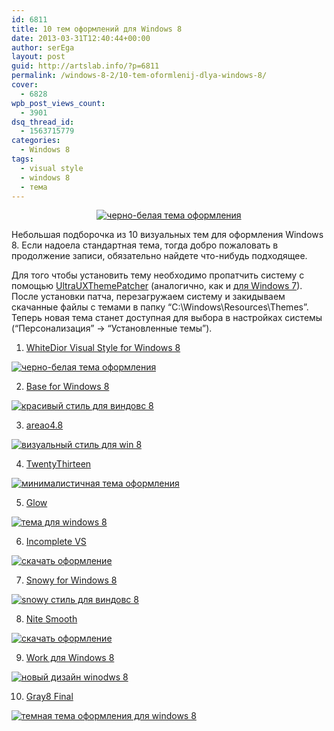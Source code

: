 ```yaml
---
id: 6811
title: 10 тем оформлений для Windows 8
date: 2013-03-31T12:40:44+00:00
author: serEga
layout: post
guid: http://artslab.info/?p=6811
permalink: /windows-8-2/10-tem-oformlenij-dlya-windows-8/
cover:
  - 6828
wpb_post_views_count:
  - 3901
dsq_thread_id:
  - 1563715779
categories:
  - Windows 8
tags:
  - visual style
  - windows 8
  - тема
---
```

<center>
  <a href="http://googledrive.com/host/0B9lHVSSSdxdxd0hjdUdmRzY3Tjg/whitedior_win8_thema.jpg"><img src="http://googledrive.com/host/0B9lHVSSSdxdxd0hjdUdmRzY3Tjg/whitedior_win8_thema-270x300.jpg" alt="черно-белая тема оформления" class="aligncenter size-medium wp-image-6821" srcset="http://googledrive.com/host/0B9lHVSSSdxdxd0hjdUdmRzY3Tjg/whitedior_win8_thema-270x300.jpg 270w, http://googledrive.com/host/0B9lHVSSSdxdxd0hjdUdmRzY3Tjg/whitedior_win8_thema-922x1024.jpg 922w" sizes="(max-width: 270px) 100vw, 270px" /></a>
</center>

Небольшая подборочка из 10 визуальных тем для оформления Windows 8. Если надоела стандартная тема, тогда добро пожаловать в продолжение записи, обязательно найдете что-нибудь подходящее.

<!--more-->

Для того чтобы установить тему необходимо пропатчить систему с помощью [UltraUXThemePatcher](http://www.syssel.net/hoefs/software_uxtheme.php?lang=en) (аналогично, как и [для Windows 7](http://artslab.info/ustanovka_tem_windows7/)). После установки патча, перезагружаем систему и закидываем скачанные файлы с темами в папку &#8220;C:\Windows\Resources\Themes&#8221;. Теперь новая тема станет доступная для выбора в настройках системы (&#8220;Персонализация&#8221; -> &#8220;Установленные темы&#8221;).

<!--more-->



1. [WhiteDior Visual Style for Windows 8](http://ridkurn.deviantart.com/art/WhiteDior-Visual-Style-for-Windows-8-361644703)

[<img src="http://googledrive.com/host/0B9lHVSSSdxdxd0hjdUdmRzY3Tjg/whitedior_win8_thema-270x300.jpg" alt="черно-белая тема оформления" class="aligncenter size-medium wp-image-6821" srcset="http://googledrive.com/host/0B9lHVSSSdxdxd0hjdUdmRzY3Tjg/whitedior_win8_thema-270x300.jpg 270w, http://googledrive.com/host/0B9lHVSSSdxdxd0hjdUdmRzY3Tjg/whitedior_win8_thema-922x1024.jpg 922w" sizes="(max-width: 270px) 100vw, 270px" />](http://googledrive.com/host/0B9lHVSSSdxdxd0hjdUdmRzY3Tjg/whitedior_win8_thema.jpg)

2. [Base for Windows 8](http://link6155.deviantart.com/art/Base-for-Windows-8-358462823)

[<img src="http://googledrive.com/host/0B9lHVSSSdxdxd0hjdUdmRzY3Tjg/base_tema_dlya_win8-249x300.png" alt="красивый стиль для виндовс 8" class="aligncenter size-medium wp-image-6813" srcset="http://googledrive.com/host/0B9lHVSSSdxdxd0hjdUdmRzY3Tjg/base_tema_dlya_win8-249x300.png 249w, http://googledrive.com/host/0B9lHVSSSdxdxd0hjdUdmRzY3Tjg/base_tema_dlya_win8-851x1024.png 851w, http://googledrive.com/host/0B9lHVSSSdxdxd0hjdUdmRzY3Tjg/base_tema_dlya_win8.png 956w" sizes="(max-width: 249px) 100vw, 249px" />](http://googledrive.com/host/0B9lHVSSSdxdxd0hjdUdmRzY3Tjg/base_tema_dlya_win8.png)

3. [areao4.8](http://neiio.deviantart.com/art/areao4-8-339041326)

[<img src="http://googledrive.com/host/0B9lHVSSSdxdxd0hjdUdmRzY3Tjg/areao_tema_windows-300x213.png" alt="визуальный стиль для win 8" class="aligncenter size-medium wp-image-6812" srcset="http://googledrive.com/host/0B9lHVSSSdxdxd0hjdUdmRzY3Tjg/areao_tema_windows-300x213.png 300w, http://googledrive.com/host/0B9lHVSSSdxdxd0hjdUdmRzY3Tjg/areao_tema_windows-1024x728.png 1024w, http://googledrive.com/host/0B9lHVSSSdxdxd0hjdUdmRzY3Tjg/areao_tema_windows.png 1143w" sizes="(max-width: 300px) 100vw, 300px" />](http://googledrive.com/host/0B9lHVSSSdxdxd0hjdUdmRzY3Tjg/areao_tema_windows.png)

4. [TwentyThirteen](http://sand-and-mercury.deviantart.com/art/TwentyThirteen-for-Windows-8-1-03-329736394)

[<img src="http://googledrive.com/host/0B9lHVSSSdxdxd0hjdUdmRzY3Tjg/twentythirteen_for_windows_8-300x180.jpg" alt="минималистичная тема оформления" class="aligncenter size-medium wp-image-6820" srcset="http://googledrive.com/host/0B9lHVSSSdxdxd0hjdUdmRzY3Tjg/twentythirteen_for_windows_8-300x180.jpg 300w, http://googledrive.com/host/0B9lHVSSSdxdxd0hjdUdmRzY3Tjg/twentythirteen_for_windows_8-1024x614.jpg 1024w, http://googledrive.com/host/0B9lHVSSSdxdxd0hjdUdmRzY3Tjg/twentythirteen_for_windows_8.jpg 1280w" sizes="(max-width: 300px) 100vw, 300px" />](http://googledrive.com/host/0B9lHVSSSdxdxd0hjdUdmRzY3Tjg/twentythirteen_for_windows_8.jpg)

5. [Glow](http://seahorsepip.deviantart.com/art/Glow-326987269)

[<img src="http://googledrive.com/host/0B9lHVSSSdxdxd0hjdUdmRzY3Tjg/glow_windows8_tema-300x188.png" alt="тема для windows 8" class="aligncenter size-medium wp-image-6814" srcset="http://googledrive.com/host/0B9lHVSSSdxdxd0hjdUdmRzY3Tjg/glow_windows8_tema-300x188.png 300w, http://googledrive.com/host/0B9lHVSSSdxdxd0hjdUdmRzY3Tjg/glow_windows8_tema.png 811w" sizes="(max-width: 300px) 100vw, 300px" />](http://googledrive.com/host/0B9lHVSSSdxdxd0hjdUdmRzY3Tjg/glow_windows8_tema.png)

6. [Incomplete VS](http://sinopt.deviantart.com/art/Incomplete-VS-for-windows-8-RTM-326950280)

[<img src="http://googledrive.com/host/0B9lHVSSSdxdxd0hjdUdmRzY3Tjg/incomplete_visual_style-300x168.png" alt="скачать оформление" class="aligncenter size-medium wp-image-6816" srcset="http://googledrive.com/host/0B9lHVSSSdxdxd0hjdUdmRzY3Tjg/incomplete_visual_style-300x168.png 300w, http://googledrive.com/host/0B9lHVSSSdxdxd0hjdUdmRzY3Tjg/incomplete_visual_style-1024x575.png 1024w, http://googledrive.com/host/0B9lHVSSSdxdxd0hjdUdmRzY3Tjg/incomplete_visual_style.png 1366w" sizes="(max-width: 300px) 100vw, 300px" />](http://googledrive.com/host/0B9lHVSSSdxdxd0hjdUdmRzY3Tjg/incomplete_visual_style.png)

7. [Snowy for Windows 8](http://carborunda.deviantart.com/art/Snowy-v2-0-Final-for-Windows-8-358919115)

[<img src="http://googledrive.com/host/0B9lHVSSSdxdxd0hjdUdmRzY3Tjg/snowy_v2_0_final-165x300.jpg" alt="snowy стиль для виндовс 8" class="aligncenter size-medium wp-image-6818" srcset="http://googledrive.com/host/0B9lHVSSSdxdxd0hjdUdmRzY3Tjg/snowy_v2_0_final-165x300.jpg 165w, http://googledrive.com/host/0B9lHVSSSdxdxd0hjdUdmRzY3Tjg/snowy_v2_0_final-563x1024.jpg 563w, http://googledrive.com/host/0B9lHVSSSdxdxd0hjdUdmRzY3Tjg/snowy_v2_0_final.jpg 1100w" sizes="(max-width: 165px) 100vw, 165px" />](http://googledrive.com/host/0B9lHVSSSdxdxd0hjdUdmRzY3Tjg/snowy_v2_0_final.jpg)

8. [Nite Smooth](http://neiio.deviantart.com/art/Nite-Smooth-337988067)

[<img src="http://googledrive.com/host/0B9lHVSSSdxdxd0hjdUdmRzY3Tjg/nite_smooth_skachat-258x300.png" alt="скачать оформление" class="aligncenter size-medium wp-image-6817" srcset="http://googledrive.com/host/0B9lHVSSSdxdxd0hjdUdmRzY3Tjg/nite_smooth_skachat-258x300.png 258w, http://googledrive.com/host/0B9lHVSSSdxdxd0hjdUdmRzY3Tjg/nite_smooth_skachat-881x1024.png 881w, http://googledrive.com/host/0B9lHVSSSdxdxd0hjdUdmRzY3Tjg/nite_smooth_skachat.png 1080w" sizes="(max-width: 258px) 100vw, 258px" />](http://googledrive.com/host/0B9lHVSSSdxdxd0hjdUdmRzY3Tjg/nite_smooth_skachat.png)

9. [Work для Windows 8](http://neiio.deviantart.com/art/Work-for-Windows-8-337353688)

[<img src="http://googledrive.com/host/0B9lHVSSSdxdxd0hjdUdmRzY3Tjg/tema_work_dlya_windows-213x300.png" alt="новый дизайн winodws 8" class="aligncenter size-medium wp-image-6819" srcset="http://googledrive.com/host/0B9lHVSSSdxdxd0hjdUdmRzY3Tjg/tema_work_dlya_windows-213x300.png 213w, http://googledrive.com/host/0B9lHVSSSdxdxd0hjdUdmRzY3Tjg/tema_work_dlya_windows-728x1024.png 728w, http://googledrive.com/host/0B9lHVSSSdxdxd0hjdUdmRzY3Tjg/tema_work_dlya_windows.png 768w" sizes="(max-width: 213px) 100vw, 213px" />](http://googledrive.com/host/0B9lHVSSSdxdxd0hjdUdmRzY3Tjg/tema_work_dlya_windows.png)

10. [Gray8 Final](http://gsw953onda.deviantart.com/art/Gray8-final-341470041)

[<img src="http://googledrive.com/host/0B9lHVSSSdxdxd0hjdUdmRzY3Tjg/gray8_oformlenie_win8-178x300.png" alt="темная тема оформления для windows 8" class="aligncenter size-medium wp-image-6815" srcset="http://googledrive.com/host/0B9lHVSSSdxdxd0hjdUdmRzY3Tjg/gray8_oformlenie_win8-178x300.png 178w, http://googledrive.com/host/0B9lHVSSSdxdxd0hjdUdmRzY3Tjg/gray8_oformlenie_win8-610x1024.png 610w, http://googledrive.com/host/0B9lHVSSSdxdxd0hjdUdmRzY3Tjg/gray8_oformlenie_win8.png 1366w" sizes="(max-width: 178px) 100vw, 178px" />](http://googledrive.com/host/0B9lHVSSSdxdxd0hjdUdmRzY3Tjg/gray8_oformlenie_win8.png)